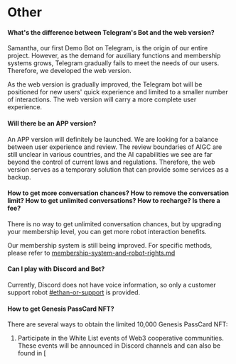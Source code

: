 # Other

#### What's the difference between Telegram's Bot and the web version?

Samantha, our first Demo Bot on Telegram, is the origin of our entire project. However, as the demand for auxiliary functions and membership systems grows, Telegram gradually fails to meet the needs of our users. Therefore, we developed the web version.

As the web version is gradually improved, the Telegram bot will be positioned for new users' quick experience and limited to a smaller number of interactions. The web version will carry a more complete user experience.

#### Will there be an APP version?

An APP version will definitely be launched. We are looking for a balance between user experience and review. The review boundaries of AIGC are still unclear in various countries, and the AI capabilities we see are far beyond the control of current laws and regulations. Therefore, the web version serves as a temporary solution that can provide some services as a backup.

#### How to get more conversation chances? How to remove the conversation limit? How to get unlimited conversations? How to recharge? Is there a fee?

There is no way to get unlimited conversation chances, but by upgrading your membership level, you can get more robot interaction benefits.

Our membership system is still being improved. For specific methods, please refer to [membership-system-and-robot-rights.md](../product-manual/membership-system-and-robot-rights.md "mention")

#### Can I play with Discord and Bot?

Currently, Discord does not have voice information, so only a customer support robot [#ethan-or-support](../product-manual/robot-introduction.md#ethan-or-support "mention") is provided.

#### How to get Genesis PassCard NFT?

There are several ways to obtain the limited 10,000 Genesis PassCard NFT:

1. Participate in the White List events of Web3 cooperative communities. These events will be announced in Discord channels and can also be found in [